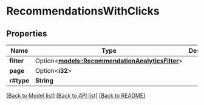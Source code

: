 # RecommendationsWithClicks

## Properties

Name | Type | Description | Notes
------------ | ------------- | ------------- | -------------
**filter** | Option<[**models::RecommendationAnalyticsFilter**](RecommendationAnalyticsFilter.md)> |  | [optional]
**page** | Option<**i32**> |  | [optional]
**r#type** | **String** |  | 

[[Back to Model list]](../README.md#documentation-for-models) [[Back to API list]](../README.md#documentation-for-api-endpoints) [[Back to README]](../README.md)


